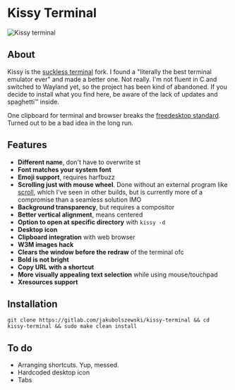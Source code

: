 # Kissy Terminal

![Kissy terminal](https://i.postimg.cc/1RNFRP5F/kissy.jpg "kissy terminal")

## About

Kissy is the [suckless terminal](https://st.suckless.org/) fork. I found a "literally the best terminal emulator ever" and made a better one. Not really. I'm not fluent in C and switched to Wayland yet, so the project has been kind of abandoned. If you decide to install what you find here, be aware of the lack of updates and spaghetti™ inside.

One clipboard for terminal and browser breaks the [freedesktop standard](http://standards.freedesktop.org/clipboards-spec/clipboards-latest.txt). Turned out to be a bad idea in the long run.

## Features

- **Different name**, don't have to overwrite st
- **Font matches your system font**
- **Emoji support**, requires harfbuzz
- **Scrolling just with mouse wheel**. Done without an external program like [scroll](https://tools.suckless.org/scroll/), which I've seen in other builds, but is currently more of a compromise than a seamless solution IMO
- **Background transparency**, but requires a compositor
- **Better vertical alignment**, means centered
- **Option to open at specific directory** with `kissy -d`
- **Desktop icon**
- **Clipboard integration** with web browser
- **W3M images hack**
- **Clears the window before the redraw** of the terminal ofc
- **Bold is not bright**
- **Copy URL with a shortcut**
- **More visually appealing text selection** while using mouse/touchpad
- **Xresources support**

## Installation

```
git clone https://gitlab.com/jakubolszewski/kissy-terminal && cd kissy-terminal && sudo make clean install
```

## To do

- Arranging shortcuts. Yup, messed.
- Hardcoded desktop icon
- Tabs
